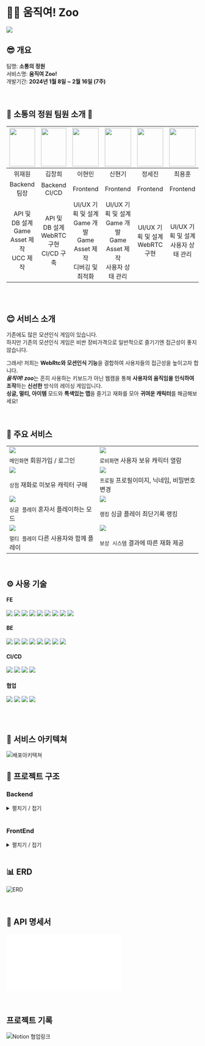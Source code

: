 
# 🐕‍🦺 **움직여! Zoo**
<img src="./Docs/README_assets/movezoo.png"> 

<br>

## 😎 개요

  팀명: **소통의 정원**  
  서비스명: **움직여 Zoo!**  
  개발기간: **2024년 1월 8일 ~ 2월 16일 (7주)**


<br>

## 🌱 소통의 정원 팀원 소개 🌱
|<img src="./Docs/readme_profile/jaewon.jpg" width="100%" height="100">|<img src="./Docs/readme_profile/changhee.jpg" width="100%" height="100">|<img src="./Docs/readme_profile/hyunmin.jpg" width="100%" height="100">|<img src="./Docs/readme_profile/hyunki.jpg" width="100%" height="100">|<img src="./Docs/readme_profile/sejin.jpg" width="100%" height="100">|<img src="./Docs/readme_profile/younghun.jpg" width="100%" height="100">|
|:--:|:--:|:--:|:--:|:--:|:--:|
|위재원|김창희|이현민|신현기|정세진|최용훈
|Backend<br>팀장|Backend<br>CI/CD|Frontend|Frontend|Frontend|Frontend|
|API 및 DB 설계<br>Game Asset 제작<br>UCC 제작<br>|API 및 DB 설계<br>WebRTC 구현<br>CI/CD 구축|UI/UX 기획 및 설계<br>Game 개발<br>Game Asset 제작<br>디버깅 및 최적화|UI/UX 기획 및 설계<br>Game 개발<br>Game Asset 제작<br>사용자 상태 관리|UI/UX 기획 및 설계<br>WebRTC 구현<br>|UI/UX 기획 및 설계<br>사용자 상태 관리|

<br/>
<br/>


## 😊 서비스 소개
기존에도 많은 모션인식 게임이 있습니다.<br>
하지만 기존의 모션인식 게임은 비싼 장비가격으로 일반적으로 즐기기엔 접근성이 좋지 않습니다.<br>

그래서! 저희는 **WebRtc와 모션인식 기능**을 결합하여 사용자들의 접근성을 높이고자 합니다.<br>
***움직여! zoo***는 흔히 사용하는 키보드가 아닌 웹캠을 통해 **사용자의 움직임을 인식하여 조작**하는 **신선한** 방식의 레이싱 게임입니다.<br>
**싱글, 멀티, 아이템** 모드와 **특색있는 맵**을 즐기고 재화를 모아 **귀여운 캐릭터**를 해금해보세요!


<br/>

## 🎇 주요 서비스

|||
|---|---|
|<img src="./Docs/readme_gif/main-login.gif">|<img src="./Docs/readme_gif/main-racer-list.gif">|
|`메인화면` 회원가입 / 로그인 |`로비화면` 사용자 보유 캐릭터 열람|
|<img src="./Docs/readme_gif/main-racer-buy.gif">|<img src="./Docs/readme_gif/main-profile.gif">|
|`상점` 재화로 미보유 캐릭터 구매|`프로필` 프로필이미지, 닉네임, 비밀번호 변경|
|<img src="./Docs/readme_gif/single-play.gif">|<img src="./Docs/readme_gif/main-rank.gif">|
|`싱글 플레이` 혼자서 플레이하는 모드|`랭킹` 싱글 플레이 최단기록 랭킹|
|<img src="./Docs/readme_gif/multi-play.gif">|<img src="./Docs/readme_gif/single-single-play3.gif">|
|`멀티 플레이` 다른 사용자와 함께 플레이|`보상 시스템` 결과에 따른 재화 제공|

<br/>


## ⚙ 사용 기술

#### **FE**

<img src="https://img.shields.io/badge/React-61DAFB?style=for-the-badge&logo=React&logoColor=black"> <img src="https://img.shields.io/badge/WebRTC-333333?style=for-the-badge&logo=webrtc&logoColor=white"> <img src="https://img.shields.io/badge/TensorFlow.js-FF6F00?style=for-the-badge&logo=tensorflow&logoColor=white">
<img src="https://img.shields.io/badge/java script-F7DF1E?style=for-the-badge&logo=javascript&logoColor=black">
<img src="https://img.shields.io/badge/tailwind css-06B6D4?style=for-the-badge&logo=tailwindcss&logoColor=white">
<img src="https://img.shields.io/badge/recoil-3578E5?style=for-the-badge&logo=recoil&logoColor=white">
<img src="https://img.shields.io/badge/css3-1572B6?style=for-the-badge&logo=css3&logoColor=white">
<img src="https://img.shields.io/badge/axios-5A29E4?style=for-the-badge&logo=axios&logoColor=white">
<img src="https://img.shields.io/badge/vs code-007ACC?style=for-the-badge&logo=visualstudiocode&logoColor=white">

#### **BE**

<img src="https://img.shields.io/badge/Spring boot-6DB33F?style=for-the-badge&logo=springboot&logoColor=white"> <img src="https://img.shields.io/badge/spring security-6DB33F?style=for-the-badge&logo=springsecurity&logoColor=white">
<img src="https://img.shields.io/badge/jpa-6DB33F?style=for-the-badge&logo=jpa&logoColor=white">
<img src="https://img.shields.io/badge/MySQL-4479A1?style=for-the-badge&logo=mysql&logoColor=white">
<img src="https://img.shields.io/badge/Redis-DC382D?style=for-the-badge&logo=redis&logoColor=white">
<img src="https://img.shields.io/badge/Amazon EC2-FF9900?style=for-the-badge&logo=amazonec2&logoColor=white">
<img src="https://img.shields.io/badge/gradle-02303A?style=for-the-badge&logo=gradle&logoColor=white">
<img src="https://img.shields.io/badge/Intellij Idea-000000?style=for-the-badge&logo=intellijidea&logoColor=white">

#### **CI/CD**

<img src="https://img.shields.io/badge/Docker-2496ED?style=for-the-badge&logo=docker&logoColor=white"> <img src="https://img.shields.io/badge/Jenkins-D24939?style=for-the-badge&logo=jenkins&logoColor=white"/> 
<img src="https://img.shields.io/badge/Nginx-009639?style=for-the-badge&logo=nginx&logoColor=white"/>
<img src="https://img.shields.io/badge/openssl-721412?style=for-the-badge&logo=openssl&logoColor=white"> 


#### **협업**

<img src="https://img.shields.io/badge/GitLab-FC6D26?style=for-the-badge&logo=gitlab&logoColor=white"> <img src="https://img.shields.io/badge/Jira-0052CC?style=for-the-badge&logo=jirasoftware&logoColor=white">
<img src="https://img.shields.io/badge/Notion-000000?style=for-the-badge&logo=notion&logoColor=white">
<img src="https://img.shields.io/badge/mattermost-0058CC?style=for-the-badge&logo=mattermost&logoColor=white">


<br/>
<br/>

## 🧱 서비스 아키텍쳐

![배포아키텍쳐](./Docs/README_assets/아키텍처.png)
<br/>

## 📁 프로젝트 구조

### **Backend**
<details><summary>펼치기 / 접기</summary>

```
backend
├─main
│  ├─java
│  │  └─com
│  │      └─ssafy
│  │          └─movezoo
│  │              ├─auth
│  │              │  ├─config
│  │              │  │  └─details
│  │              │  ├─controller
│  │              │  ├─dto
│  │              │  ├─sevice
│  │              │  └─util
│  │              ├─friendship
│  │              │  ├─controller
│  │              │  ├─domain
│  │              │  ├─dto
│  │              │  ├─repository
│  │              │  └─service
│  │              ├─game
│  │              │  ├─controller
│  │              │  ├─domain
│  │              │  ├─dto
│  │              │  ├─repository
│  │              │  └─serivce
│  │              ├─global
│  │              │  ├─config
│  │              │  ├─dto
│  │              │  ├─entity
│  │              │  └─init
│  │              ├─openvidu
│  │              │  ├─controller
│  │              │  └─dto
│  │              └─user
│  │                  ├─controller
│  │                  ├─domain
│  │                  ├─dto
│  │                  ├─repository
│  │                  └─sevice
│  └─resources
└─test
    └─java
        └─com
            └─ssafy
                └─movezoo



```
</details>

<br/>

### **FrontEnd**
<details><summary>펼치기 / 접기</summary>  

```
movezoo
├─ .gitignore
├─ jsconfig.json
├─ package-lock.json
├─ package.json
├─ README.md
├─ src
│  ├─ App.js
│  ├─ components
│  │  ├─ home
│  │  │  ├─ GoogleLogin.css
│  │  │  ├─ GoogleLoginButton.js
│  │  │  ├─ Loading.js
│  │  │  ├─ Login.css
│  │  │  ├─ Login.js
│  │  │  ├─ Setpassword.js
│  │  │  ├─ Signup.css
│  │  │  └─ Signup.jsx
│  │  ├─ main
│  │  │  ├─ carousel
│  │  │  │  ├─ Carousel.css
│  │  │  │  └─ Carousel.js
│  │  │  └─ profile
│  │  │     ├─ imagechange
│  │  │     │  ├─ ImageChange.css
│  │  │     │  └─ ImageChange.js
│  │  │     ├─ logout
│  │  │     │  ├─ Logout.css
│  │  │     │  └─ Logout.js
│  │  │     ├─ nicknamechange
│  │  │     │  ├─ NicknameChange.css
│  │  │     │  └─ NicknameChange.js
│  │  │     ├─ passwordchange
│  │  │     │  ├─ PasswordChange.css
│  │  │     │  └─ PasswordChange.js
│  │  │     ├─ Profile.css
│  │  │     └─ Profile.js
│  │  ├─ multi
│  │  │  ├─ Back.js
│  │  │  ├─ Back.module.css
│  │  │  ├─ Chat.js
│  │  │  ├─ Chat.module.css
│  │  │  ├─ Map.js
│  │  │  ├─ Map.module.css
│  │  │  ├─ Ready.js
│  │  │  └─ Ready.module.css
│  │  ├─ navbar
│  │  │  ├─ friend
│  │  │  │  ├─ Friend.css
│  │  │  │  └─ Friend.js
│  │  │  ├─ Navbar.css
│  │  │  ├─ Navbar.js
│  │  │  ├─ ranking
│  │  │  │  ├─ Ranking.css
│  │  │  │  └─ Ranking.js
│  │  │  ├─ setting
│  │  │  │  ├─ Setting.css
│  │  │  │  └─ Setting.js
│  │  │  └─ shop
│  │  │     ├─ character
│  │  │     │  ├─ black.png
│  │  │     │  ├─ Character.css
│  │  │     │  └─ Character.js
│  │  │     ├─ Shop.css
│  │  │     └─ Shop.js
│  │  ├─ play
│  │  │  ├─ Cam.css
│  │  │  ├─ Cam.js
│  │  │  ├─ common.js
│  │  │  ├─ data.js
│  │  │  ├─ gameConstants.js
│  │  │  ├─ Main.js
│  │  │  ├─ MyOvVideo.js
│  │  │  ├─ MyOvVideo____.js
│  │  │  ├─ MyVideoComponent.js
│  │  │  ├─ registerServiceWorker.js
│  │  │  ├─ reportWebVitals.js
│  │  │  ├─ stats.js
│  │  │  ├─ UserOvVideo.js
│  │  │  ├─ UserVideo.css
│  │  │  ├─ UserVideoComponent.js
│  │  │  └─ utilities.js
│  │  ├─ room
│  │  │  ├─ Makeroom.css
│  │  │  └─ Makeroom.js
│  │  └─ single
│  │     ├─ Back.js
│  │     ├─ Back.module.css
│  │     ├─ game
│  │     │  ├─ Back.js
│  │     │  └─ Back.module.css
│  │     ├─ Map1.js
│  │     ├─ Map2.js
│  │     ├─ Map2.module.css
│  │     ├─ result
│  │     │  ├─ Back.js
│  │     │  ├─ Back.module.css
│  │     │  ├─ Record.js
│  │     │  └─ Record.module.css
│  │     ├─ Start.js
│  │     └─ Start.module.css
│  ├─ index.css
│  ├─ index.js
│  └─ pages
│     ├─ home
│     │  ├─ Home.css
│     │  └─ Home.jsx
│     ├─ main
│     │  ├─ Main.css
│     │  └─ Main.js
│     ├─ multi
│     │  ├─ game
│     │  │  ├─ MultiGame.js
│     │  │  └─ MultiGame.module.css
│     │  ├─ Multi.js
│     │  ├─ Multi.module.css
│     │  └─ result
│     │     ├─ MultiResult.js
│     │     └─ MultiResult.module.css
│     ├─ room
│     │  ├─ Room.css
│     │  └─ Room.js
│     └─ single
│        ├─ game
│        │  ├─ Game.js
│        │  └─ Game.module.css
│        ├─ result
│        │  ├─ Result.js
│        │  └─ Result.module.css
│        ├─ Single.js
│        └─ Single.module.css
└─ tailwind.config.js

```
</details>

<br/>

## 📊 ERD

![ERD](./Docs/README_assets/ERD.png)

<br/>

## 💬 API 명세서

![API명세서](./Docs/API명세서.pdf)

<br/>

## 프로젝트 기록
![Notion 협업링크](https://scrawny-boater-2ec.notion.site/E204-Move-Zoo-9057af01d3f54955a998ceb8c429ce0a?pvs=4)


<!-- ## 🖼️ 와이어프레임 -->
<!-- ![와이어프레임](README_assets/20_와이어프레임.png) -->
